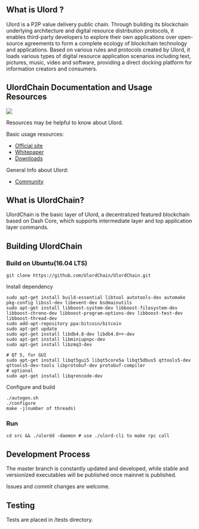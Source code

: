 What is Ulord ?
-------------

Ulord is a P2P value delivery public chain. Through building its blockchain underlying architecture and digital resource distribution protocols, it enables third-party developers to explore their own applications over open-source agreements to form a complete ecology of blockchain technology and applications. Based on various rules and protocols created by Ulord, it loads various types of digital resource application scenarios including text, pictures, music, video and software, providing a direct docking platform for information creators and consumers.

UlordChain Documentation and Usage Resources
---------------

![](http://ulord.one/images/ulordCnter.png)

Resources may be helpful to know about Ulord.

Basic usage resources:

* [Official site](http://ulord.one/)
* [Whitepaper](http://ulord.one/whitepaper/web/viewer.html?lang=zh)
* [Downloads](http://ulord.one/download.html)

General Info about Ulord:

* [Community](https://www.jianshu.com/c/a63d65402fd7)

What is UlordChain?
------------------

UlordChain is the basic layer of Ulord, a decentralized featured blockchain based on Dash Core, which supports 
intermediate layer and top application layer commands.

Building UlordChain
-------------------

### Build on Ubuntu(16.04 LTS)

    git clone https://github.com/UlordChain/UlordChain.git

Install dependency

    sudo apt-get install build-essential libtool autotools-dev automake pkg-config libssl-dev libevent-dev bsdmainutils
    sudo apt-get install libboost-system-dev libboost-filesystem-dev libboost-chrono-dev libboost-program-options-dev libboost-test-dev libboost-thread-dev
    sudo add-apt-repository ppa:bitcoin/bitcoin
    sudo apt-get update
    sudo apt-get install libdb4.8-dev libdb4.8++-dev
    sudo apt-get install libminiupnpc-dev
    sudo apt-get install libzmq3-dev

    # QT 5, for GUI
    sudo apt-get install libqt5gui5 libqt5core5a libqt5dbus5 qttools5-dev qttools5-dev-tools libprotobuf-dev protobuf-compiler    
    # optional
    sudo apt-get install libqrencode-dev

Configure and build

    ./autogen.sh
    ./configure
    make -j(number of threads)

### Run

    cd src && ./ulordd -daemon # use ./ulord-cli to make rpc call

Development Process
-------------------

The master branch is constantly updated and developed, while stable
and versionized executables will be published once mainnet is published.

Issues and commit changes are welcome.

Testing
-------

Tests are placed in /tests directory.


